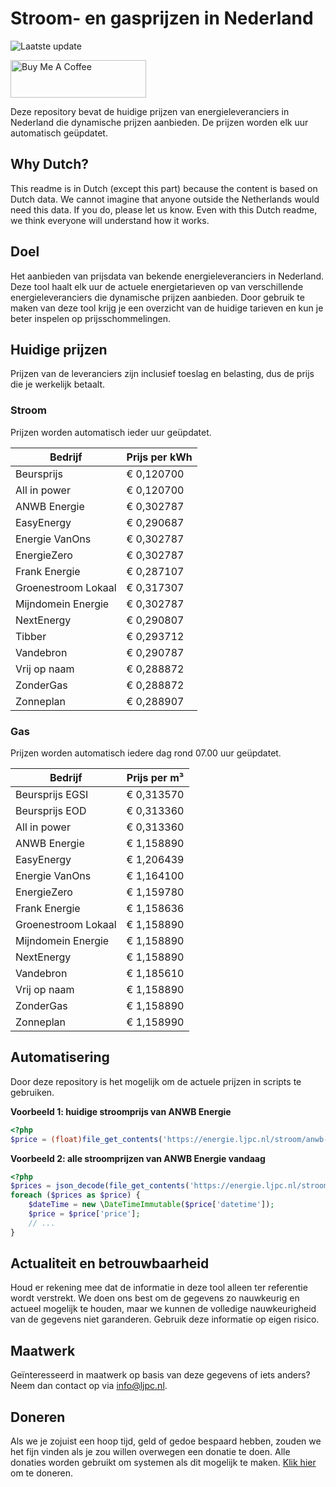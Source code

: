 # Stroom- en gasprijzen in Nederland

![Laatste update](https://img.shields.io/badge/laatste%20update-2025--07--25%2021%3A00%20CET-brightgreen)

<a href="https://www.buymeacoffee.com/Lars-" target="_blank"><img src="https://cdn.buymeacoffee.com/buttons/v2/default-orange.png" alt="Buy Me A Coffee" height="60" style="height: 60px !important;width: 217px !important;" ></a>

Deze repository bevat de huidige prijzen van energieleveranciers in Nederland die dynamische prijzen aanbieden. De prijzen worden elk uur automatisch geüpdatet.

## Why Dutch?

This readme is in Dutch (except this part) because the content is based on Dutch data. We cannot imagine that anyone outside the Netherlands would need this data. If you do, please let us know. Even with this Dutch readme, we think
everyone will understand how it works.

## Doel

Het aanbieden van prijsdata van bekende energieleveranciers in Nederland. Deze tool haalt elk uur de actuele energietarieven op van verschillende energieleveranciers die dynamische prijzen aanbieden. Door gebruik te maken van deze tool
krijg je een overzicht van de huidige tarieven en kun je beter inspelen op prijsschommelingen.

## Huidige prijzen

Prijzen van de leveranciers zijn inclusief toeslag en belasting, dus de prijs die je werkelijk betaalt.

### Stroom

Prijzen worden automatisch ieder uur geüpdatet.

 Bedrijf | Prijs per kWh 
---------|---------------
Beursprijs | € 0,120700
All in power | € 0,120700
ANWB Energie | € 0,302787
EasyEnergy | € 0,290687
Energie VanOns | € 0,302787
EnergieZero | € 0,302787
Frank Energie | € 0,287107
Groenestroom Lokaal | € 0,317307
Mijndomein Energie | € 0,302787
NextEnergy | € 0,290807
Tibber | € 0,293712
Vandebron | € 0,290787
Vrij op naam | € 0,288872
ZonderGas | € 0,288872
Zonneplan | € 0,288907


### Gas

Prijzen worden automatisch iedere dag rond 07.00 uur geüpdatet.

 Bedrijf | Prijs per m³ 
---------|--------------
Beursprijs EGSI | € 0,313570
Beursprijs EOD | € 0,313360
All in power | € 0,313360
ANWB Energie | € 1,158890
EasyEnergy | € 1,206439
Energie VanOns | € 1,164100
EnergieZero | € 1,159780
Frank Energie | € 1,158636
Groenestroom Lokaal | € 1,158890
Mijndomein Energie | € 1,158890
NextEnergy | € 1,158890
Vandebron | € 1,185610
Vrij op naam | € 1,158890
ZonderGas | € 1,158890
Zonneplan | € 1,158990


## Automatisering

Door deze repository is het mogelijk om de actuele prijzen in scripts te gebruiken.

**Voorbeeld 1: huidige stroomprijs van ANWB Energie**

```php
<?php
$price = (float)file_get_contents('https://energie.ljpc.nl/stroom/anwb-energie-nu.txt');

```

**Voorbeeld 2: alle stroomprijzen van ANWB Energie vandaag**

```php
<?php
$prices = json_decode(file_get_contents('https://energie.ljpc.nl/stroom/all-in-power-vandaag.json'),true);
foreach ($prices as $price) {
    $dateTime = new \DateTimeImmutable($price['datetime']);
    $price = $price['price'];
    // ...
}
```

## Actualiteit en betrouwbaarheid

Houd er rekening mee dat de informatie in deze tool alleen ter referentie wordt verstrekt. We doen ons best om de gegevens zo nauwkeurig en actueel mogelijk te houden, maar we kunnen de volledige nauwkeurigheid van de gegevens niet
garanderen. Gebruik deze informatie op eigen risico.

## Maatwerk

Geïnteresseerd in maatwerk op basis van deze gegevens of iets anders? Neem dan contact op
via [info@ljpc.nl](mailto:info@ljpc.nl?subject=Energie%20prijzen).

## Doneren

Als we je zojuist een hoop tijd, geld of gedoe bespaard hebben, zouden we het fijn vinden als je zou willen overwegen een
donatie te doen. Alle donaties worden gebruikt om systemen als dit mogelijk te
maken. [Klik hier](https://www.buymeacoffee.com/Lars-) om te doneren.

